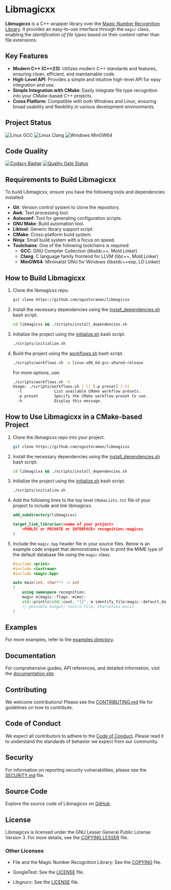 # Libmagicxx

**Libmagicxx** is a C++ wrapper library over the [Magic Number Recognition Library](https://github.com/file/file#readme-for-file1-command-and-the-libmagic3-library). It provides an easy-to-use interface through the `magic` class, enabling the *identification of file types* based on their content rather than file extensions.

## Key Features

+ **Modern C++ (C++23)**: Utilizes modern C++ standards and features, ensuring clean, efficient, and maintainable code.
+ **High-Level API**: Provides a simple and intuitive high-level API for easy integration and use.
+ **Simple Integration with CMake**: Easily integrate file type recognition into your CMake-based C++ projects.
+ **Cross Platform**: Compatible with both Windows and Linux, ensuring broad usability and flexibility in various development environments.

## Project Status

![Linux GCC](https://github.com/oguztoraman/libmagicxx/actions/workflows/build_and_test_linux_gcc.yml/badge.svg) ![Linux Clang](https://github.com/oguztoraman/libmagicxx/actions/workflows/build_and_test_linux_clang.yml/badge.svg) ![Windows MinGW64](https://github.com/oguztoraman/libmagicxx/actions/workflows/build_windows_mingw64.yml/badge.svg)

## Code Quality

[![Codacy Badge](https://app.codacy.com/project/badge/Grade/e7067c7f0a87475c8f0ceda254b9a240)](https://app.codacy.com/gh/oguztoraman/libmagicxx/dashboard?utm_source=gh&utm_medium=referral&utm_content=&utm_campaign=Badge_grade) [![Quality Gate Status](https://sonarcloud.io/api/project_badges/measure?project=oguztoraman_libmagicxx&metric=alert_status)](https://sonarcloud.io/summary/new_code?id=oguztoraman_libmagicxx)

## Requirements to Build Libmagicxx

To build Libmagicxx, ensure you have the following tools and dependencies installed:

+ **Git**: Version control system to clone the repository.
+ **Awk**: Text processing tool.
+ **Autoconf**: Tool for generating configuration scripts.
+ **GNU Make**: Build automation tool.
+ **Libtool**: Generic library support script.
+ **CMake**: Cross-platform build system.
+ **Ninja**: Small build system with a focus on speed.
+ **Toolchains**: One of the following toolchains is required:
    + **GCC**: GNU Compiler Collection (libstdc++, Mold Linker)
    + **Clang**: C language family frontend for LLVM (libc++, Mold Linker)
    + **MinGW64**: Minimalist GNU for Windows (libstdc++exp, LD Linker)

## How to Build Libmagicxx

1. Clone the libmagicxx repo.

    ```bash
    git clone https://github.com/oguztoraman/libmagicxx
    ```

2. Install the necessary dependencies using the [install_dependencies.sh](https://github.com/oguztoraman/libmagicxx/blob/main/scripts/install_dependencies.sh) bash script.

    ```bash
    cd libmagicxx && ./scripts/install_dependencies.sh
    ```

3. Initialize the project using the [initialize.sh](https://github.com/oguztoraman/libmagicxx/blob/main/scripts/initialize.sh) bash script.

    ```bash
    ./scripts/initialize.sh
    ```

4. Build the project using the [workflows.sh](https://github.com/oguztoraman/libmagicxx/blob/main/scripts/workflows.sh) bash script.

    ```bash
    ./scripts/workflows.sh -p linux-x86_64-gcc-shared-release
    ```

    For more options, use:

    ```bash
    ./scripts/workflows.sh -h
    Usage: ./scripts/workflows.sh [-l] [-p preset] [-h]
      -l              List available CMake workflow presets.
      -p preset       Specify the CMake workflow preset to use.
      -h              Display this message.
    ```

## How to Use Libmagicxx in a CMake-based Project

1. Clone the libmagicxx repo into your project.

    ```bash
    git clone https://github.com/oguztoraman/libmagicxx
    ```

2. Install the necessary dependencies using the [install_dependencies.sh](https://github.com/oguztoraman/libmagicxx/blob/main/scripts/install_dependencies.sh) bash script.

    ```bash
    cd libmagicxx && ./scripts/install_dependencies.sh
    ```

3. Initialize the project using the [initialize.sh](https://github.com/oguztoraman/libmagicxx/blob/main/scripts/initialize.sh) bash script.

    ```bash
    ./scripts/initialize.sh
    ```

4. Add the following lines to the top level `CMakeLists.txt` file of your project to include and link libmagicxx.

    ```cmake
    add_subdirectory(libmagicxx)

    target_link_libraries(<name of your project>
        <PUBLIC or PRIVATE or INTERFACE> recognition::magicxx
    )
    ```

5. Include the `magic.hpp` header file in your source files. Below is an example code snippet that demonstrates how to print the MIME type of the default database file using the `magic` class.

    ```cpp
    #include <print>
    #include <iostream>
    #include <magic.hpp>

    auto main(int, char**) -> int
    {
        using namespace recognition;
        magic m{magic::flags::mime};
        std::println(std::cout, "{}", m.identify_file(magic::default_database_file));
        // possible output: text/x-file; charset=us-ascii
    }
    ```

## Examples

For more examples, refer to the [examples directory](https://github.com/oguztoraman/libmagicxx/tree/main/examples).

## Documentation

For comprehensive guides, API references, and detailed information, visit the [documentation site](https://oguztoraman.github.io/libmagicxx/).

## Contributing

We welcome contributions! Please see the [CONTRIBUTING.md](https://github.com/oguztoraman/libmagicxx/blob/main/CONTRIBUTING.md) file for guidelines on how to contribute.

## Code of Conduct

We expect all contributors to adhere to the [Code of Conduct](https://github.com/oguztoraman/libmagicxx/blob/main/CODE_OF_CONDUCT.md). Please read it to understand the standards of behavior we expect from our community.

## Security

For information on reporting security vulnerabilities, please see the [SECURITY.md](https://github.com/oguztoraman/libmagicxx/blob/main/SECURITY.md) file.

## Source Code

Explore the source code of Libmagicxx on [GitHub](https://github.com/oguztoraman/libmagicxx).

## License

Libmagicxx is licensed under the GNU Lesser General Public License Version 3. For more details, see the [COPYING.LESSER](https://github.com/oguztoraman/libmagicxx/blob/main/COPYING.LESSER) file.

### Other Licenses

+ File and the Magic Number Recognition Library: See the [COPYING](https://github.com/file/file/blob/master/COPYING) file.

+ GoogleTest: See the [LICENSE](https://github.com/google/googletest/blob/main/LICENSE) file.

+ Libgnurx: See the [LICENSE](https://github.com/TimothyGu/libgnurx/blob/master/COPYING.LIB) file.
